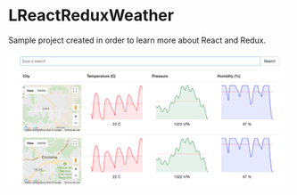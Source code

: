 # LReactReduxWeather

Sample project created in order to learn more about React and Redux.

![alt text](https://github.com/luanrubensf/LReactReduxWeather/blob/master/doc/app-print.png)
